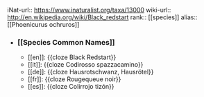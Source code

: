 iNat-url:: https://www.inaturalist.org/taxa/13000
wiki-url:: http://en.wikipedia.org/wiki/Black_redstart
rank:: [[species]]
alias:: [[Phoenicurus ochruros]]
- ### [[Species Common Names]]
	- [[en]]: {{cloze Black Redstart}}
	- [[it]]: {{cloze Codirosso spazzacamino}}
	- [[de]]: {{cloze Hausrotschwanz, Hausrötel}}
	- [[fr]]: {{cloze Rougequeue noir}}
	- [[es]]: {{cloze Colirrojo tizón}}